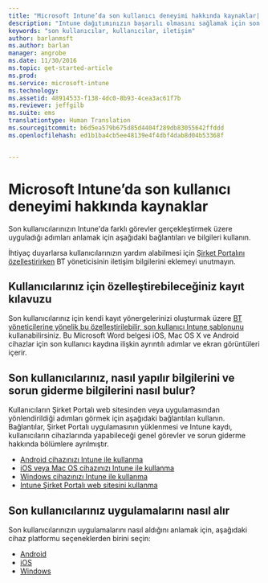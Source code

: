 ```yaml
---
title: "Microsoft Intune’da son kullanıcı deneyimi hakkında kaynaklar| Microsoft Docs"
description: "Intune dağıtımınızın başarılı olmasını sağlamak için son kullanıcılarınızla bilgi paylaşın."
keywords: "son kullanıcılar, kullanıcılar, iletişim"
author: barlanmsft
ms.author: barlan
manager: angrobe
ms.date: 11/30/2016
ms.topic: get-started-article
ms.prod: 
ms.service: microsoft-intune
ms.technology: 
ms.assetid: 48914533-f138-4dc0-8b93-4cea3ac61f7b
ms.reviewer: jeffgilb
ms.suite: ems
translationtype: Human Translation
ms.sourcegitcommit: b6d5ea579b675d85d4404f289db83055642ffddd
ms.openlocfilehash: ed1b1ba4cb5ee48139e4f4dbf4dab8d04b53368f


---
```


# <a name="resources-about-the-end-user-experience-with-microsoft-intune"></a>Microsoft Intune’da son kullanıcı deneyimi hakkında kaynaklar

Son kullanıcılarınızın Intune'da farklı görevler gerçekleştirmek üzere uyguladığı adımları anlamak için aşağıdaki bağlantıları ve bilgileri kullanın.

İhtiyaç duyarlarsa kullanıcılarınızın yardım alabilmesi için [Şirket Portalını özelleştirirken](/Intune/get-started/start-with-a-paid-subscription-to-microsoft-intune-step-7) BT yöneticisinin iletişim bilgilerini eklemeyi unutmayın.

## <a name="enrollment-guide-that-you-can-customize-for-your-users"></a>Kullanıcılarınız için özelleştirebileceğiniz kayıt kılavuzu

Son kullanıcılarınız için kendi kayıt yönergelerinizi oluşturmak üzere [BT yöneticilerine yönelik bu özelleştirilebilir, son kullanıcı Intune şablonunu](https://gallery.technet.microsoft.com/End-user-Intune-enrollment-55dfd64a) kullanabilirsiniz. Bu Microsoft Word belgesi iOS, Mac OS X ve Android cihazlar için son kullanıcı kaydına ilişkin ayrıntılı adımlar ve ekran görüntüleri içerir.

## <a name="how-your-end-users-find-how-to-and-troubleshooting-information"></a>Son kullanıcılarınız, nasıl yapılır bilgilerini ve sorun giderme bilgilerini nasıl bulur?

Kullanıcıların Şirket Portalı web sitesinden veya uygulamasından yönlendirildiği adımları görmek için aşağıdaki bağlantıları kullanın. Bağlantılar, Şirket Portalı uygulamasının yüklenmesi ve Intune kaydı, kullanıcıların cihazlarında yapabileceği genel görevler ve sorun giderme hakkında bölümlere ayrılmıştır.

- [Android cihazınızı Intune ile kullanma](/Intune/EndUser/using-your-android-device-with-intune)
- [iOS veya Mac OS cihazınızı Intune ile kullanma](/Intune/EndUser/using-your-ios-or-mac-os-x-device-with-intune)
- [Windows cihazınızı Intune ile kullanma](/Intune/EndUser/using-your-windows-device-with-intune)
- [Intune Şirket Portalı web sitesini kullanma](/Intune/EndUser/using-the-intune-company-portal-website)


## <a name="how-your-end-users-get-their-apps"></a>Son kullanıcılarınız uygulamalarını nasıl alır

Son kullanıcılarınızın uygulamalarını nasıl aldığını anlamak için, aşağıdaki cihaz platformu seçeneklerden birini seçin:

- [Android](how-your-android-users-get-their-apps.md)
- [iOS](how-your-ios-users-get-their-apps.md)
- [Windows](how-your-windows-users-get-their-apps.md)



<!--HONumber=Dec16_HO2-->


